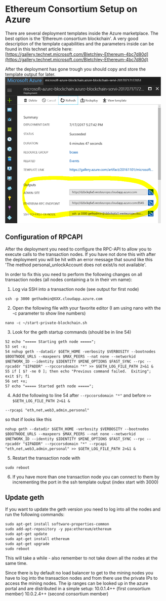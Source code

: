 # Ethereum Consortium Setup on Azure
There are several deployment templates inside the Azure marketplace. The best option is the 'Ethereum consortium blockchain'. A very good description of the template capabilities and the parameters inside can be found in this technet article here:
[https://gallery.technet.microsoft.com/Bletchley-Ethereum-4bc7d80d](https://gallery.technet.microsoft.com/Bletchley-Ethereum-4bc7d80d)

After the deployment has gone trough you should copy and store the template output for later.
![High level setup](./images/deploytemplateoutput.png)

## Configuration of RPCAPI
After the deployment you need to configure the RPC-API to allow you to execute calls to the transaction nodes. If you have not done this with after the deployment you will be hit with an error message that sound like this 'The method personal_unlockAccount does not exist/is not available'.

In order to fix this you need to perform the following changes on all transaction nodes (all nodes containing a tx in their vm name):
1. Log via SSH into a transaction node (see output for first node)
~~~
ssh -p 3000 gethadmin@XXX.cloudapp.azure.com
~~~
2. Open the following file with your favorite editor (I am using nano with the -c parameter to show line numbers)
~~~
nano -c ~/start-private-blockchain.sh
~~~~
3. Look for the geth startup commands (should be in line 54)
~~~
52 echo "===== Starting geth node =====";
53 set -x;
54 nohup geth --datadir $GETH_HOME -verbosity $VERBOSITY --bootnodes $BOOTNODE_URLS --maxpeers $MAX_PEERS --nat none --networkid $NETWORK_ID --identity $IDENTITY $MINE_OPTIONS $FAST_SYNC --rpc --rpcaddr "$IPADDR" --rpccorsdomain "*" >> $GETH_LOG_FILE_PATH 2>&1 &
55 if [ $? -ne 0 ]; then echo "Previous command failed.  Exiting"; exit $?; fi
56 set +x;
57 echo "===== Started geth node =====";
~~~
4. Add the following to line 54 after `--rpccorsdomain "*"` and before `>> $GETH_LOG_FILE_PATH 2>&1 &`
~~~
--rpcapi "eth,net,web3,admin,personal"
~~~
so that if looks like this
~~~
nohup geth --datadir $GETH_HOME -verbosity $VERBOSITY --bootnodes $BOOTNODE_URLS --maxpeers $MAX_PEERS --nat none --networkid $NETWORK_ID --identity $IDENTITY $MINE_OPTIONS $FAST_SYNC --rpc --rpcaddr "$IPADDR" --rpccorsdomain "*" --rpcapi "eth,net,web3,admin,personal" >> $GETH_LOG_FILE_PATH 2>&1 &
~~~
5. Restart the transaction node with 
~~~
sudo reboot
~~~
6. If you have more than one transaction node you can connect to them by incrementing the port in the ssh template output (index start with 3000)


## Update geth

If you want to update the geth version you need to log into all the nodes and run the following commands:
```
sudo apt-get install software-properties-common
sudo add-apt-repository -y ppa:ethereum/ethereum
sudo apt-get update
sudo apt-get install ethereum
sudo apt-get upgrade
sudo reboot
```

This will take a while - also remember to not take down all the nodes at the same time.

Since there is by default no load balancer to get to the mining nodes you have to log into the transaction nodes and from there use the private IPs to access the mining nodes. The ip ranges can be looked up in the azure portal and are distributed in a simple setup:
10.0.1.4++ (first consortium member)
10.0.2.4++ (second consortium member)